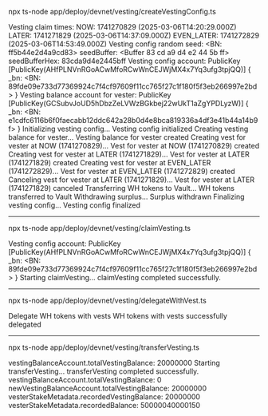 npx ts-node app/deploy/devnet/vesting/createVestingConfig.ts

Vesting claim times:
NOW: 1741270829 (2025-03-06T14:20:29.000Z)
LATER: 1741271829 (2025-03-06T14:37:09.000Z)
EVEN_LATER: 1741272829 (2025-03-06T14:53:49.000Z)
Vesting config random seed: <BN: ff5b44e2d4a9cd83>
seedBuffer: <Buffer 83 cd a9 d4 e2 44 5b ff>
seedBufferHex: 83cda9d4e2445bff
Vesting config account: PublicKey [PublicKey(AHfPLNVnRGoACwMfoRCwWnCEJWjMX4x7Yq3ufg3tpjQQ)] {
  _bn: <BN: 89fde09e733d77369924c7f4cf97609f11cc765f27c1f180f5f3eb266997e2bd>
}
Vesting balance account for vester: PublicKey [PublicKey(GCSubvJoUD5hDbzZeLVWzBGkbej22wUkT1aZgYPDLyzW)] {
  _bn: <BN: e1cdfc6116b6f0faecabb12ddc642a28b0d4e8bca819336a4df3e41b44a14b9f>
}
Initializing vesting config...
Vesting config initialized
Creating vesting balance for vester...
Vesting balance for vester created
Creating vest for vester at NOW (1741270829)...
Vest for vester at NOW (1741270829) created
Creating vest for vester at LATER (1741271829)...
Vest for vester at LATER (1741271829) created
Creating vest for vester at EVEN_LATER (1741272829)...
Vest for vester at EVEN_LATER (1741272829) created
Canceling vest for vester at LATER (1741271829)...
Vest for vester at LATER (1741271829) canceled
Transferring WH tokens to Vault...
WH tokens transferred to Vault
Withdrawing surplus...
Surplus withdrawn
Finalizing vesting config...
Vesting config finalized

----------------

npx ts-node app/deploy/devnet/vesting/claimVesting.ts

Vesting config account: PublicKey [PublicKey(AHfPLNVnRGoACwMfoRCwWnCEJWjMX4x7Yq3ufg3tpjQQ)] {
  _bn: <BN: 89fde09e733d77369924c7f4cf97609f11cc765f27c1f180f5f3eb266997e2bd>
}
Starting claimVesting...
claimVesting completed successfully.

----------------

npx ts-node app/deploy/devnet/vesting/delegateWithVest.ts

Delegate WH tokens with vests
WH tokens with vests successfully delegated

----------------

npx ts-node app/deploy/devnet/vesting/transferVesting.ts

vestingBalanceAccount.totalVestingBalance:  20000000
Starting transferVesting...
transferVesting completed successfully.
vestingBalanceAccount.totalVestingBalance:  0
newVestingBalanceAccount.totalVestingBalance:  20000000
vesterStakeMetadata.recordedVestingBalance:  20000000
vesterStakeMetadata.recordedBalance:  50000040000150
